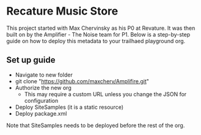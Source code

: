 # Recature Music Store

This project started with Max Chervinsky as his P0 at Revature. It was then built on by the Amplifier - The Noise team for P1. Below is a step-by-step guide on how to deploy this metadata to your trailhaed playground org.

## Set up guide

- Navigate to new folder
- git clone "https://github.com/maxcherv/Amplifire.git"
- Authorize the new org
    - This may require a custom URL unless you change the JSON for configuration
- Deploy SiteSamples (it is a static resource)
- Deploy package.xml

Note that SiteSamples needs to be deployed before the rest of the org.